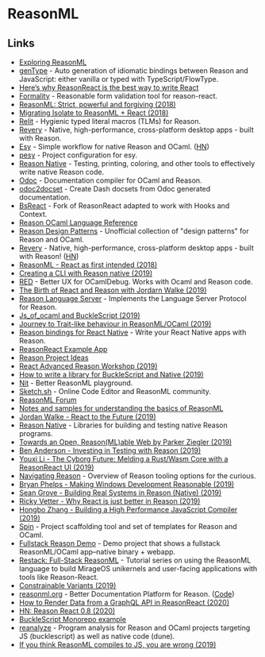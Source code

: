 # ReasonML

## Links

* [Exploring ReasonML](http://reasonmlhub.com/exploring-reasonml/toc.html)
* [genType](https://github.com/cristianoc/genType) - Auto generation of idiomatic bindings between Reason and JavaScript: either vanilla or typed with TypeScript/FlowType.
* [Here’s why ReasonReact is the best way to write React](https://medium.freecodecamp.org/psst-heres-why-reasonreact-is-the-best-way-to-write-react-5088d434d035)
* [Formality](https://github.com/alexfedoseev/re-formality) - Reasonable form validation tool for reason-react.
* [ReasonML: Strict, powerful and forgiving \(2018\)](https://news.ycombinator.com/item?id=18414084)
* [Migrating Isolate to ReasonML + React \(2018\)](http://seenaburns.com/2018/07/02/migrating-isolate-to-reason-react/)
* [Relit](https://github.com/cyrus-/relit) - Hygienic typed literal macros \(TLMs\) for Reason.
* [Revery](https://github.com/bryphe/revery) - Native, high-performance, cross-platform desktop apps - built with Reason.
* [Esy](https://esy.sh/) - Simple workflow for native Reason and OCaml. \([HN](https://news.ycombinator.com/item?id=18967693)\)
* [pesy](https://github.com/esy/pesy) - Project configuration for esy.
* [Reason Native](https://github.com/facebookexperimental/reason-native) - Testing, printing, coloring, and other tools to effectively write native Reason code.
* [Odoc](https://github.com/ocaml/odoc) - Documentation compiler for OCaml and Reason.
* [odoc2docset](https://github.com/jfeser/odoc2docset) - Create Dash docsets from Odoc generated documentation.
* [BsReact](https://github.com/eldh/bs-react) - Fork of ReasonReact adapted to work with Hooks and Context.
* [Reason OCaml Language Reference](https://github.com/jordwalke/reasonml-manual)
* [Reason Design Patterns](https://github.com/ostera/reason-design-patterns) - Unofficial collection of "design patterns" for Reason and OCaml.
* [Revery](https://github.com/revery-ui/revery) - Native, high-performance, cross-platform desktop apps - built with Reason! \([HN](https://news.ycombinator.com/item?id=18994837)\)
* [ReasonML - React as first intended \(2018\)](https://www.imaginarycloud.com/blog/reasonml-react-as-first-intended/)
* [Creating a CLI with Reason native \(2019\)](https://rolflekang.com/creating-a-cli-with-reason-native)
* [RED](https://github.com/reasonml/red) - Better UX for OCamlDebug. Works with Ocaml and Reason code.
* [The Birth of React and Reason with Jordarn Walke \(2019\)](https://overcast.fm/+Q5fSfHCDs)
* [Reason Language Server](https://github.com/jaredly/reason-language-server) - Implements the Language Server Protocol for Reason.
* [Js\_of\_ocaml and BuckleScript \(2019\)](https://www.javierchavarri.com/js_of_ocaml-and-bucklescript/)
* [Journey to Trait-like behaviour in ReasonML/OCaml \(2019\)](https://gustavoaguiar.dev/journey-trait-like-behavior-reasonml/)
* [Reason bindings for React Native](https://github.com/reasonml-community/reason-react-native) - Write your React Native apps with Reason.
* [ReasonReact Example App](https://github.com/ostera/my-reason-react-app)
* [Reason Project Ideas](https://github.com/jordwalke/reason-project-ideas)
* [React Advanced Reason Workshop \(2019\)](https://github.com/nikgraf/2019-10-reason-workshop)
* [How to write a library for BuckleScript and Native \(2019\)](https://tech.ahrefs.com/how-to-write-a-library-for-bucklescript-and-native-22f45e5e946d)
* [Nit](https://nit.sketch.sh/) - Better ReasonML playground.
* [Sketch.sh](https://github.com/Sketch-sh/sketch-sh) - Online Code Editor and ReasonML community.
* [ReasonML Forum](https://reasonml.chat/)
* [Notes and samples for understanding the basics of ReasonML](https://github.com/parkerziegler/reason-basics)
* [Jordan Walke - React to the Future \(2019\)](https://www.youtube.com/watch?v=5fG_lyNuEAw)
* [Reason Native](https://reason-native.com/) - Libraries for building and testing native Reason programs.
* [Towards an Open, Reason\(ML\)able Web by Parker Ziegler \(2019\)](https://www.youtube.com/watch?v=ItASl4SdPO0)
* [Ben Anderson - Investing in Testing with Reason \(2019\)](https://www.youtube.com/watch?v=Um-c6gDuLWw)
* [Youxi Li - The Cyborg Future: Melding a Rust/Wasm Core with a ReasonReact UI \(2019\)](https://www.youtube.com/watch?v=nY_fslpJmdE)
* [Navigating Reason](https://github.com/jordwalke/navigating-reason) - Overview of Reason tooling options for the curious.
* [Bryan Phelps - Making Windows Development Reasonable \(2019\)](https://www.youtube.com/watch?v=UDz-IqwAzIs)
* [Sean Grove - Building Real Systems in Reason \(Native\) \(2019\)](https://www.youtube.com/watch?v=Lv2QCq6ZBPs)
* [Ricky Vetter - Why React is just better in Reason \(2019\)](https://www.youtube.com/watch?v=i9Kr9wuz24g)
* [Hongbo Zhang - Building a High Performance JavaScript Compiler \(2019\)](https://www.youtube.com/watch?v=iWEQjvGGiTA)
* [Spin](https://github.com/tmattio/spin) - Project scaffolding tool and set of templates for Reason and OCaml.
* [Fullstack Reason Demo](https://github.com/yawaramin/fullstack-reason) - Demo project that shows a fullstack ReasonML/OCaml app–native binary + webapp.
* [Restack: Full-Stack ReasonML](https://github.com/dysinger/restack) - Tutorial series on using the ReasonML language to build MirageOS unikernels and user-facing applications with tools like Reason-React.
* [Constrainable Variants \(2019\)](https://sketch.sh/s/Dp92enDNQu78XV51Lekohn/)
* [reasonml.org](https://reasonml.org/) - Better Documentation Platform for Reason. \([Code](https://github.com/reason-association/reasonml.org)\)
* [How to Render Data from a GraphQL API in ReasonReact \(2020\)](https://joeprevite.com/render-data-graphql-api-reasonreact)
* [HN: Reason React 0.8 \(2020\)](https://news.ycombinator.com/item?id=23168483)
* [BuckleScript Monorepo example](https://github.com/anmonteiro/bucklescript-monorepo)
* [reanalyze](https://github.com/reason-association/reanalyze) - Program analysis for Reason and OCaml projects targeting JS \(bucklescript\) as well as native code \(dune\).
* [If you think ReasonML compiles to JS, you are wrong \(2019\)](https://baturin.org/blog/if-you-think-reasonml-compiles-to-js-you-are-wrong/)

